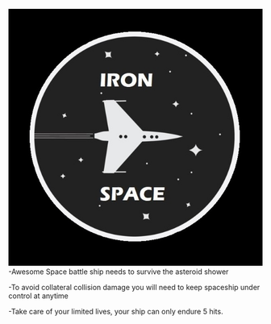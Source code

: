 ![Alt text](/img/main_black.jpg "Some img")<br/>
-Awesome Space battle ship needs to survive the asteroid shower<br/>

-To avoid collateral collision damage you will need to keep spaceship under control at anytime<br/>

-Take care of your limited lives, your ship can only endure 5 hits.<br/>
